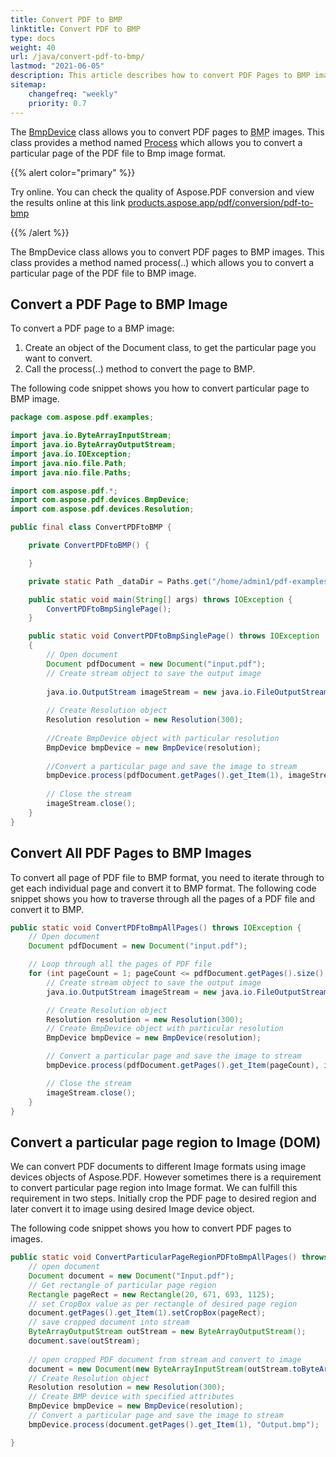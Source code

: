 ```yaml
---
title: Convert PDF to BMP 
linktitle: Convert PDF to BMP
type: docs
weight: 40
url: /java/convert-pdf-to-bmp/
lastmod: "2021-06-05"
description: This article describes how to convert PDF Pages to BMP image, convert all Pages to BMP images and convert single PDF page to BMP image with Java.
sitemap:
    changefreq: "weekly"
    priority: 0.7
---
```


The [BmpDevice](https://apireference.aspose.com/pdf/net/aspose.pdf.devices/bmpdevice) class allows you to convert PDF pages to <abbr title="Bitmap Image File">BMP</abbr> images. This class provides a method named [Process](https://apireference.aspose.com/pdf/net/aspose.pdf.devices/bmpdevice/methods/process) which allows you to convert a particular page of the PDF file to Bmp image format.

{{% alert color="primary" %}}

Try online. You can check the quality of Aspose.PDF conversion and view the results online at this link [products.aspose.app/pdf/conversion/pdf-to-bmp](https://products.aspose.app/pdf/conversion/pdf-to-bmp)

{{% /alert %}}


The BmpDevice class allows you to convert PDF pages to BMP images. This class provides a method named process(..) which allows you to convert a particular page of the PDF file to BMP image.

## Convert a PDF Page to BMP Image

To convert a PDF page to a BMP image:

1. Create an object of the Document class, to get the particular page you want to convert.
1. Call the process(..) method to convert the page to BMP.

The following code snippet shows you how to convert particular page to BMP image.

```java
package com.aspose.pdf.examples;

import java.io.ByteArrayInputStream;
import java.io.ByteArrayOutputStream;
import java.io.IOException;
import java.nio.file.Path;
import java.nio.file.Paths;

import com.aspose.pdf.*;
import com.aspose.pdf.devices.BmpDevice;
import com.aspose.pdf.devices.Resolution;

public final class ConvertPDFtoBMP {

    private ConvertPDFtoBMP() {

    }

    private static Path _dataDir = Paths.get("/home/admin1/pdf-examples/Samples");

    public static void main(String[] args) throws IOException {
        ConvertPDFtoBmpSinglePage();
    }

    public static void ConvertPDFtoBmpSinglePage() throws IOException
    {
        // Open document
        Document pdfDocument = new Document("input.pdf");
        // Create stream object to save the output image
        
        java.io.OutputStream imageStream = new java.io.FileOutputStream(Paths.get(_dataDir.toString(), "Converted_Image.bmp").toString());
        
        // Create Resolution object
        Resolution resolution = new Resolution(300);
        
        //Create BmpDevice object with particular resolution
        BmpDevice bmpDevice = new BmpDevice(resolution);
        
        //Convert a particular page and save the image to stream
        bmpDevice.process(pdfDocument.getPages().get_Item(1), imageStream);
        
        // Close the stream
        imageStream.close();
    }
}
```

## Convert All PDF Pages to BMP Images

To convert all page of PDF file to BMP format, you need to iterate through to get each individual page and convert it to BMP format. The following code snippet shows you how to traverse through all the pages of a PDF file and convert it to BMP.

```java
public static void ConvertPDFtoBmpAllPages() throws IOException {
    // Open document
    Document pdfDocument = new Document("input.pdf");

    // Loop through all the pages of PDF file
    for (int pageCount = 1; pageCount <= pdfDocument.getPages().size(); pageCount++) {
        // Create stream object to save the output image
        java.io.OutputStream imageStream = new java.io.FileOutputStream("Converted_Image" + pageCount + ".bmp");

        // Create Resolution object
        Resolution resolution = new Resolution(300);
        // Create BmpDevice object with particular resolution
        BmpDevice bmpDevice = new BmpDevice(resolution);

        // Convert a particular page and save the image to stream
        bmpDevice.process(pdfDocument.getPages().get_Item(pageCount), imageStream);

        // Close the stream
        imageStream.close();
    }
}
```

## Convert a particular page region to Image (DOM)

We can convert PDF documents to different Image formats using image devices objects of Aspose.PDF. However sometimes there is a requirement to convert particular page region into Image format. We can fulfill this requirement in two steps. Initially crop the PDF page to desired region and later convert it to image using desired Image device object.

The following code snippet shows you how to convert PDF pages to images.

```java
public static void ConvertParticularPageRegionPDFtoBmpAllPages() throws IOException {
    // open document
    Document document = new Document("Input.pdf");
    // Get rectangle of particular page region
    Rectangle pageRect = new Rectangle(20, 671, 693, 1125);
    // set CropBox value as per rectangle of desired page region
    document.getPages().get_Item(1).setCropBox(pageRect);
    // save cropped document into stream
    ByteArrayOutputStream outStream = new ByteArrayOutputStream();
    document.save(outStream);
    
    // open cropped PDF document from stream and convert to image
    document = new Document(new ByteArrayInputStream(outStream.toByteArray()));
    // Create Resolution object
    Resolution resolution = new Resolution(300);
    // Create BMP device with specified attributes
    BmpDevice bmpDevice = new BmpDevice(resolution);
    // Convert a particular page and save the image to stream
    bmpDevice.process(document.getPages().get_Item(1), "Output.bmp");

}
```